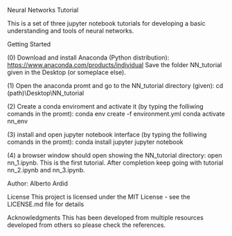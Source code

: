 Neural Networks Tutorial

This is a set of three jupyter notebook tutorials for developing a basic understanding and tools of neural networks. 
 
Getting Started

(0) Download and install Anaconda (Python distribution): https://www.anaconda.com/products/individual
Save the folder NN_tutorial given in the Desktop (or someplace else). 

(1) Open the anaconda promt and go to the NN_tutorial directory (given):
cd (path)\Desktop\NN_tutorial 

(2) Create a conda enviroment and activate it (by typing the folliwing comands in the promt):
conda env create -f environment.yml
conda activate nn_env

(3) install and open jupyter notebook interface (by typing the folliwing comands in the promt):
conda install jupyter 
jupyter notebook 

(4) a browser window should open showing the NN_tutorial directory: open nn_1.ipynb. This is the first tutorial. After completion keep going with tutorial nn_2.ipynb and nn_3.ipynb. 
Author:
Alberto Ardid

License
This project is licensed under the MIT License - see the LICENSE.md file for details

Acknowledgments
This has been developed from multiple resources developed from others so please check the references. 